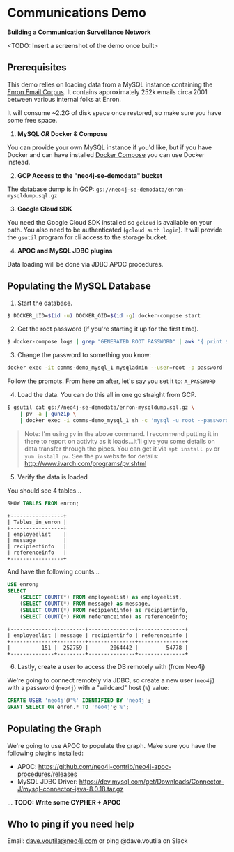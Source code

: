 # Communications Demo
__Building a Communication Surveillance Network__

<TODO: Insert a screenshot of the demo once built>

## Prerequisites
This demo relies on loading data from a MySQL instance containing the
[Enron Email Corpus](https://en.wikipedia.org/wiki/Enron_Corpus). It
contains approximately 252k emails circa 2001 between various internal
folks at Enron.

It will consume ~2.2G of disk space once restored, so make sure you
have some free space.

1. **MySQL *OR* Docker & Compose**

You can provide your own MySQL instance if you'd like, but if you have
Docker and can have installed [Docker
Compose](https://docs.docker.com/compose/install/) you can use Docker instead.


2. **GCP Access to the "neo4j-se-demodata" bucket**

The database dump is in GCP:
`gs://neo4j-se-demodata/enron-mysqldump.sql.gz`


3. **Google Cloud SDK**

You need the Google Cloud SDK installed so `gcloud` is available on
your path. You also need to be authenticated (`gcloud auth login`). It
will provide the `gsutil` program for cli access to the storage bucket.


4. **APOC and MySQL JDBC plugins**

Data loading will be done via JDBC APOC procedures.


## Populating the MySQL Database

1. Start the database.

```bash
$ DOCKER_UID=$(id -u) DOCKER_GID=$(id -g) docker-compose start
```

2. Get the root password (if you're starting it up for the first time).
```bash
$ docker-compose logs | grep "GENERATED ROOT PASSWORD" | awk '{ print $NF }
```

3. Change the password to something you know:

```bash
docker exec -it comms-demo_mysql_1 mysqladmin --user=root -p password
```

Follow the prompts. From here on after, let's say you set it to: `A_PASSWORD`

4. Load the data. You can do this all in one go straight from GCP.

```bash
$ gsutil cat gs://neo4j-se-demodata/enron-mysqldump.sql.gz \
    | pv -a | gunzip \
    | docker exec -i comms-demo_mysql_1 sh -c 'mysql -u root --password=A_PASSWORD'
```

> Note: I'm using `pv` in the above command. I recommend putting it in
> there to report on activity as it loads...it'll give you some
> details on data transfer through the pipes. You can get it via `apt
> install pv` or `yum install pv`. See the pv website for details:
> http://www.ivarch.com/programs/pv.shtml

5. Verify the data is loaded

You should see 4 tables...
```sql
SHOW TABLES FROM enron;
```
```
+-----------------+
| Tables_in_enron |
+-----------------+
| employeelist    |
| message         |
| recipientinfo   |
| referenceinfo   |
+-----------------+
```

And have the following counts...

```sql
USE enron;
SELECT
    (SELECT COUNT(*) FROM employeelist) as employeelist,
    (SELECT COUNT(*) FROM message) as message,
    (SELECT COUNT(*) FROM recipientinfo) as recipientinfo,
    (SELECT COUNT(*) FROM referenceinfo) as referenceinfo;
```

```
+--------------+---------+---------------+---------------+
| employeelist | message | recipientinfo | referenceinfo |
+--------------+---------+---------------+---------------+
|          151 |  252759 |       2064442 |         54778 |
+--------------+---------+---------------+---------------+
```

6. Lastly, create a user to access the DB remotely with (from Neo4j)

We're going to connect remotely via JDBC, so create a new user
(`neo4j`) with a password (`neo4j`) with a "wildcard" host (`%`) value:

```sql
CREATE USER 'neo4j'@'%' IDENTIFIED BY 'neo4j';
GRANT SELECT ON enron.* TO 'neo4j'@'%';
```

## Populating the Graph
We're going to use APOC to populate the graph. Make sure you have the
following plugins installed:

- APOC: https://github.com/neo4j-contrib/neo4j-apoc-procedures/releases
- MySQL JDBC Driver: https://dev.mysql.com/get/Downloads/Connector-J/mysql-connector-java-8.0.18.tar.gz

...
**TODO: Write some CYPHER + APOC**

## Who to ping if you need help

Email: dave.voutila@neo4j.com or ping @dave.voutila on Slack
